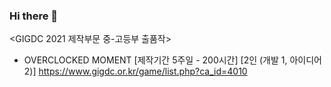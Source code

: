 ### Hi there 👋
<GIGDC 2021 제작부문 중-고등부 출품작>
- OVERCLOCKED MOMENT [제작기간 5주일 - 200시간] [2인 (개발 1, 아이디어 2)]
https://www.gigdc.or.kr/game/list.php?ca_id=4010

<!--
**wlsdnvy/wlsdnvy** is a ✨ _special_ ✨ repository because its `README.md` (this file) appears on your GitHub profile.

Here are some ideas to get you started:

- 🔭 I’m currently working on ...
- 🌱 I’m currently learning ...
- 👯 I’m looking to collaborate on ...
- 🤔 I’m looking for help with ...
- 💬 Ask me about ...
- 📫 How to reach me: ...
- 😄 Pronouns: ...
- ⚡ Fun fact: ...
-->
